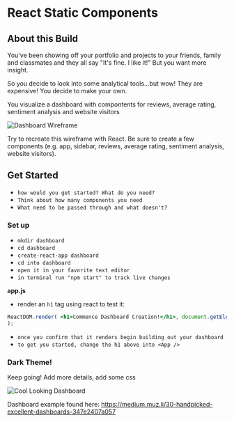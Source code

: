 # React Static Components

## About this Build

You've been showing off your portfolio and projects to your friends, family and classmates and they all say "It's fine. I like it!" But you want more insight.

So you decide to look into some analytical tools...but wow! They are expensive! You decide to make your own.

You visualize a dashboard with compontents for reviews, average rating, sentiment analysis and website visitors

![Dashboard Wireframe](https://i.imgur.com/5mCo2tV.png)

Try to recreate this wireframe with React. Be sure to create a few components (e.g. app, sidebar, reviews, average rating, sentiment analysis, website visitors).

## Get Started

- `how would you get started? What do you need?`
- `Think about how many components you need`
- `What need to be passed through and what doesn't?`

### Set up

- `mkdir dashboard`
- `cd dashboard`
- `create-react-app dashboard`
- `cd into dashboard`
- `open it in your favorite text editor`
- `in terminal run "npm start" to track live changes`

**app.js**

- render an `h1` tag using react to test it:

```jsx
ReactDOM.render( <h1>Commence Dashboard Creation!</h1>, document.getElementById('root'));ument.getElementById('root'));
);
```

- `once you confirm that it renders begin building out your dashboard`
- `to get you started, change the h1 above into <App />`

### Dark Theme!

Keep going! Add more details, add some css

![Cool Looking Dashboard](https://i.imgur.com/3kPnrAq.png)

Dashboard example found here: https://medium.muz.li/30-handpicked-excellent-dashboards-347e2407a057
